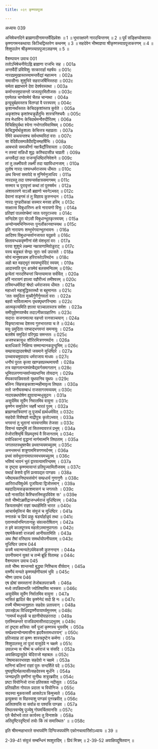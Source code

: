 ```yaml
---
title: ०३९ कृष्णाग्रपूजा

---
```

अध्यायः 039

अभिषेचनदिने ब्राह्मणादीनामन्तर्वेदिप्रवेशः ॥ 1 ॥ भूभारक्षपणे नारदचिन्तनम् ॥ 2 ॥ पूर्वं सङ्क्षिप्योक्तायाः कृष्णागमनकथायाः किञ्चिद्विस्तरेण कथनम् ॥ 3 ॥ सहदेवेन  भीष्माज्ञया श्रीकृष्णस्याग्रपूजाकरणम् ॥ 4 ॥ शिशुपालेन श्रीकृष्णस्याग्रपूजाऽसहनम् ॥ 5 ॥

वैशम्पायन उवाच 	001  
ततोऽभिषेचनीयेऽह्नि ब्राह्मणा राजभिः सह ।	001a  
अन्तर्वेदीं प्रविविशुः सत्कारार्हा महर्षयः ॥	001c  
नारदप्रमुखास्तस्यामन्तर्वेद्यां महात्मनः ।	002a  
समासीनाः शुशुभिरे सहराजर्षिभिस्तदा ॥	002c  
समेता ब्रह्मभवने देवा देवर्षयस्तथा ।	003a  
कर्मान्तरमुपासन्तो जजल्पुरमितौजसः ॥	003c  
एवमेतन्न चाप्येवमेवं चैतन्न चान्यथा ।	004a  
इत्यूचुर्बहवस्तत्र वितण्डां वै परस्परम् ॥	004c  
कृशानर्थांस्ततः केचिदकृशांस्तत्र कुर्वते ।	005a  
अकृशांश्च कृशांश्चक्रुर्हेतुभिः शास्त्रनिश्चयैः ॥	005c  
तत्र मेधाविनः केचिदर्थमन्यैरुदीरितम् ।	006a  
विचिक्षिपुर्यथा श्येना नभोगतमिवामिषम् ॥	006c  
केचिद्धर्मार्थकुशलाः केचित्तत्र महाव्रताः ।	007a  
रेमिरे कथयन्तश्च सर्वभाष्यविदां वराः ॥	007c  
सा वेदिर्वेदसम्पन्नैर्देवद्विजमहर्षिभिः ।	008a  
आबभासे समाकीर्णा नक्षत्रैर्द्यौरिवायता ॥	008c  
न तस्यां सन्निधौ शूद्रः कश्चिदासीन्न चाव्रती ।	009a  
अन्तर्वेद्यां तदा राजन्युधिष्ठिरनिवेशने ॥	009c  
तां तु लक्ष्मीवतो लक्ष्मीं तदा यज्ञविधानजाम् ।	010a  
तुतोष नारदः पश्यन्धर्मराजस्य धीमतः ॥	010c  
अथ चिन्तां समापेदे स मुनिर्मनुजाधिप ।	011a  
नारदस्तु तदा पश्यन्सर्वक्षत्रसमागमम् ॥	011c  
सस्मार च पुरावृत्तां कथां तां पुरुषर्षभ ।	012a  
अंशावतरणे याऽसौ ब्रह्मणो भवनेऽभवत् ॥	012c  
देवानां सङ्गमं तं तु विज्ञाय कुरुनन्दन ।	013a  
नारदः पुण्डरीकाक्षं सस्मार मनसा हरिम् ॥	013c  
साक्षात्स विबुधारिघ्नः क्षत्रे नारायणो विभुः ।	014a  
प्रतिज्ञां पालयंश्चेमां जातः परपुरञ्जयः ॥	014c  
सन्दिदेश पुरा योऽसौ विबुधान्भूतकृत्स्वयम् ।	015a  
अन्योन्यमभिनिघ्नन्तः पुनर्लोकानवाप्स्यथ ॥	015c  
इति नारायणः शम्भुर्भगवान्भूतभावनः ।	016a  
आदिश्य विबुधान्सर्वानजायत यदुक्षये ॥	016c  
क्षितावन्धकवृष्णीनां वंशे वंशभृतां वरः ।	017a  
परया शुशुभे लक्ष्म्या नक्षत्राणामिवोडुराट् ॥	017c  
यस्य बाहुबलं सेन्द्राः सुराः सर्व उपासते ।	018a  
सोयं मानुषवन्नाम हरिरास्तेऽरिमर्दनः ॥	018c  
अहो बत महद्भूतं स्वयम्भूर्यदिदं स्वयम् ।	019a  
आदास्यति पुनः क्षत्रमेवं बलसमन्वितम् ॥	019c  
इत्येतां नारदश्चिन्तां चिन्तयामास सर्ववित् ।	020a  
हरिं नारायणं ज्ञात्वा यज्ञैरीज्यं तमीश्वरम् ॥	020c  
तस्मिन्धर्मविदां श्रेष्ठो धर्मराजस्य धीमतः ।	021a  
महाध्वरे महाबुद्धिस्तस्थौ स बहुमानतः ॥	021c  
\'ततः समुदिता मुख्यैर्गुणैर्गुणवतां वराः ।	022a  
बहवो भावितात्मानः पृथक्पृथगरिन्दमाः ॥	022c  
आत्मकृत्यमिति ज्ञात्वा पाञ्चालास्तत्र सर्वशः ।	023a  
समीयुर्वृष्णयश्चैव तदाऽनीकाग्रहारिणः ॥	023c  
सदाराः सजनामात्या वहन्तो रत्नसञ्चयान् ।	024a  
विकृष्टत्वाच्च देशस्य गुरुभारतया च ते ॥	024c  
ययुः प्रमुदिताः पश्चाद्भगवन्तं समन्वयुः ।	025a  
बलशेषं समुदितं परिगृह्य समन्ततः ॥	025c  
अजश्चक्रायुधः शौरिरमित्रगणमर्दनः ।	026a  
बलाधिकारे निक्षिप्य सम्मान्यानकदुन्दुभिम् ॥	026c  
सम्प्रायाद्यादवश्रेष्ठो जयमाने युधिष्ठिरे ।	027a  
उच्चावचमुपादाय धर्मराजाय माधवः ॥	027c  
धनौघं पुरतः कृत्वा खाण्डवप्रस्थमाययौ ।	028a  
तत्र यज्ञगतान्पश्यंश्चैद्यवर्गसमागतान् ॥	028c  
भूमिपालगणान्सर्वान्सप्रभानिव तोयदान् ।	029a  
मेघकायान्निवसतो यूथपानिव यूथपः ॥	029c  
बलिनः सिंहसङ्काशान्महीमावृत्य तिष्ठतः ।	030a  
ततो जनौघसम्बाधं राजसागरमव्ययम् ॥	030c  
नादयन्रथघोषेण ह्युपायान्मधुसूदनः ।	031a  
असूर्यमिव सूर्येण निवातमिव वायुना ॥	031c  
कृष्णेन समुपेतेन जहर्षे भारतं पुरम् ।	032a  
ब्राह्मणक्षत्रियाणां तु पूजार्थं ह्यर्थधर्मवित् ॥	032c  
सहदेवो विशेषज्ञो माद्रीपुत्रः कृतोऽभवत् ।	033a  
भगवन्तं तु भूतानां भास्वन्तमिव तेजसा ॥	033c  
विशन्तं यज्ञभूमिं तां सितस्यावरजं प्रभुम् ।	034a  
तेजोराशिमृषिं विप्रमदृश्यं वै विजानताम् ॥	034c  
वयोधिकानां वृद्धानां मार्गमात्मनि तिष्ठताम् ।	035a  
जगतस्तस्थुषश्चैव प्रभवाप्ययमच्युतम् ॥	035c  
अनन्तमन्तं शत्रूणाममित्रगणमर्दनम् ।	036a  
प्रभवं सर्वभूतानामापत्स्वभयमच्युतम् ॥	036c  
भविष्यं भावनं भूतं द्वारवत्यामरिन्दमम् ।	037a  
स दृष्ट्वा कृष्णमायान्तं प्रतिपूज्यामितौजसम् ॥	037c  
यथार्हं केशवे वृत्तिं प्रत्यपद्यत पाण्डवः ।	038a  
ज्यैष्ठ्यकानिष्ठ्यसंयोगं सम्प्रधार्य गुणागुणैः ॥	038c  
आरिराधयिषुर्धर्मः पूजयित्वा द्विजोत्तमान् ।	039a  
महदादित्यसङ्काशमासनं च जगत्पतेः ।	039c  
ददौ नासादितं कैश्चित्तस्मिन्नुपविवेश सः\' ॥	039e  
ततो भीष्मोऽब्रवीद्राजन्धर्मराजं युधिष्ठिरम् ।	040a  
क्रियतामर्हणं राज्ञां यथार्हमिति भारत ॥	040c  
आचार्यमृत्विजं चैव संयुजं च युधिष्ठिर ।	041a  
स्नातकं च प्रियं प्राहुः षडर्घार्हान्नृपं तथा ॥	041c  
एतानर्घ्यानभिगतानाहुः संवत्सरोषितान् ।	042a  
त इमे कालपूगस्य महतोऽस्मानुपागताः ॥	042c  
एषामेकैकशो राजन्नर्घ आनीयतामिति ।	043a  
अथ तैषां वरिष्ठाय समर्थायोपनीयताम् ॥	043c  
युधिष्ठिर उवाच 	044  
कस्मै भवान्मन्यतेऽर्घमेकस्मै कुरुनन्दन ।	044a  
उपनीयमानं युक्तं च तन्मे ब्रूहि पितामह ॥	044c  
वैशम्पायन उवाच 	045  
ततो भीष्मः शान्तनवो बुद्ध्या निश्चित्य वीर्यवान् ।	045a  
वार्ष्णेयं मन्यते कृष्णमर्हणीयतमं भुवि ॥	045c  
भीष्ण उवाच 	046  
एष ह्येषां समस्तानां तेजोबलपराक्रमैः ।	046a  
मध्ये तपन्निवाभाति ज्योतिषामिव भास्करः ॥	046c  
असूर्यमिव सूर्येण निर्वातमिव वायुना ।	047a  
भासितं ह्लादितं चैव कृष्णेनेदं सदो हि नः ॥	047c  
तस्मै भीष्माभ्यनुज्ञातः सहदेवः प्रतापवान् ।	048a  
उपजह्रेऽथ विधिवद्वार्ष्णेयायार्घ्यमुत्तमम् ॥	048c  
\'गामर्घ्यं मधुपर्कं च ह्यानीयोपाहरत्तदा ।	049a  
एतस्मिन्नन्तरे राजन्निदमासीत्तदाऽद्भुतम् ॥	049c  
तां दृष्ट्वा क्षत्रियाः सर्वे पूजां कृष्णस्य भूयसीम् ।	050a  
सम्प्रेक्ष्यान्योन्यमासीना हृदयैस्तामधारयन्\' ॥	050c  
प्रतिजग्राह तां कृष्णः शास्त्रदृष्टेन कर्मणा ।	051a  
शिशुपालस्तु तां पूजां वासुदेवे न चक्षमे ॥	051c  
उपालभ्य स भीष्मं च धर्मराजं च संसदि ।	052a  
अवाक्षिपद्वासुदेवं चेदिराजो महाबलः ॥	052c  
\'तेषामाकारभावज्ञः सहदेवो न चक्षमे ।	053a  
मानिनां बलिनां राज्ञां पुरुः सन्दर्शिते पदे ॥	053c  
पुष्पवृष्टिर्महत्यासीत्सहदेवस्य मूर्धनि ।	054a  
जन्मप्रभृति वृष्णीनां सुनीथः शत्रुरब्रवीत् ॥	054c  
प्रष्टा वियोनिजो राजा प्रतिवक्ता नदीसुतः ।	055a  
प्रतिग्रहीता गोपालः प्रदाता च वियोनिजः ॥	055c  
सदस्या मूकवत्सर्वे आसतेऽत्र किमुच्यते ।	056a  
इत्युक्त्वा स विहस्याशु पाण्डवं पुनरब्रवीत् ॥	056c  
अतिपश्यसि वा सर्वान्न वा पश्यसि पाण्डव ।	057a  
तिष्ठत्स्वन्येषु पूज्येषु गोपमर्चितवानसि ॥	057c  
एते चैवोभये तात कार्यस्य तु विनाशके ।	058a  
अतिदृष्टिरदृष्टिर्वा तयोः किं त्वं समास्थितः\' ॥ ॥	058c  

इति श्रीमन्महाभारते सभापर्वणि दिग्विजयपर्वणि एकोनचत्वारिंशोऽध्यायः ॥ 39 ॥

2-39-41 संयुजं सम्बन्धिनं श्वशुरादिम् । प्रियं मित्रम् ॥ 2-39-52 अवाक्षिपद्दूषितवान् ॥